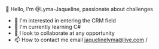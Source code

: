 👋 Hello, I'm @Lyma-Jaqueline, passionate about challenges
- 👀 I'm interested in entering the CRM field
- 🌱 I'm currently learning C#
- 💞️ I look to collaborate at any opportunity
- 📫 How to contact me email jaquelinelyma@live.com /

